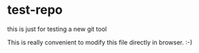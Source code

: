 # test-repo
this is just for testing a new git tool

This is really  convenient to modify this file directly in browser. :-)
